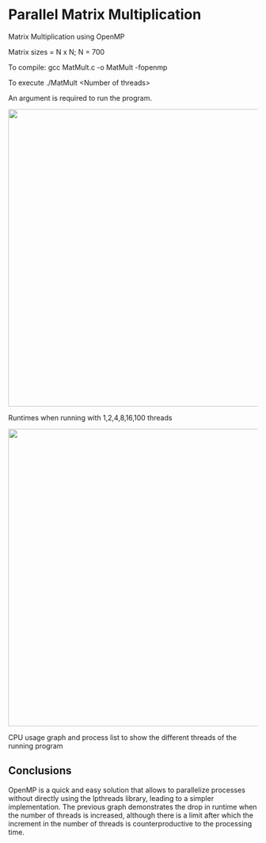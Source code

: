 
# Parallel Matrix Multiplication

Matrix Multiplication using OpenMP

Matrix sizes = N x N; N = 700

To compile: gcc MatMult.c -o MatMult -fopenmp

To execute ./MatMult \<Number of threads\>

An argument is required to run the program.

<img src="https://github.com/abrahamdaf/parallel-programming-ITESM/blob/main/practice_2/screenshots/running_time.png?raw=true" width="600">

Runtimes when running with 1,2,4,8,16,100 threads

<img src="https://github.com/abrahamdaf/parallel-programming-ITESM/blob/main/practice_2/screenshots/htop.png?raw=true" width="600">

CPU usage graph and process list to show the different threads of the running program

## Conclusions

OpenMP is a quick and easy solution that allows to parallelize processes without directly using the lpthreads library, leading to a simpler implementation.
The previous graph demonstrates the drop in runtime when the number of threads is increased, although there is a limit after which the increment in the number of threads is counterproductive to the processing time.
